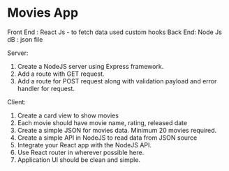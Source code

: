 # Movies App

Front End : React Js - to fetch data used custom hooks
Back End: Node Js
dB : json file


Server:
1.	Create a NodeJS server using Express framework. 
2.	Add a route with GET request. 
3.	Add a route for POST request along with validation payload and error handler for request. 

Client:
1.	Create a card view to show movies
2.	Each movie should have movie name, rating, released date
3.	Create a simple JSON for movies data. Minimum 20 movies required.
4.	Create a simple API in NodeJS to read data from JSON source
5.	Integrate your React app with the NodeJS API.
6.	Use React router in wherever possible here.
7.	Application UI should be clean and simple.
